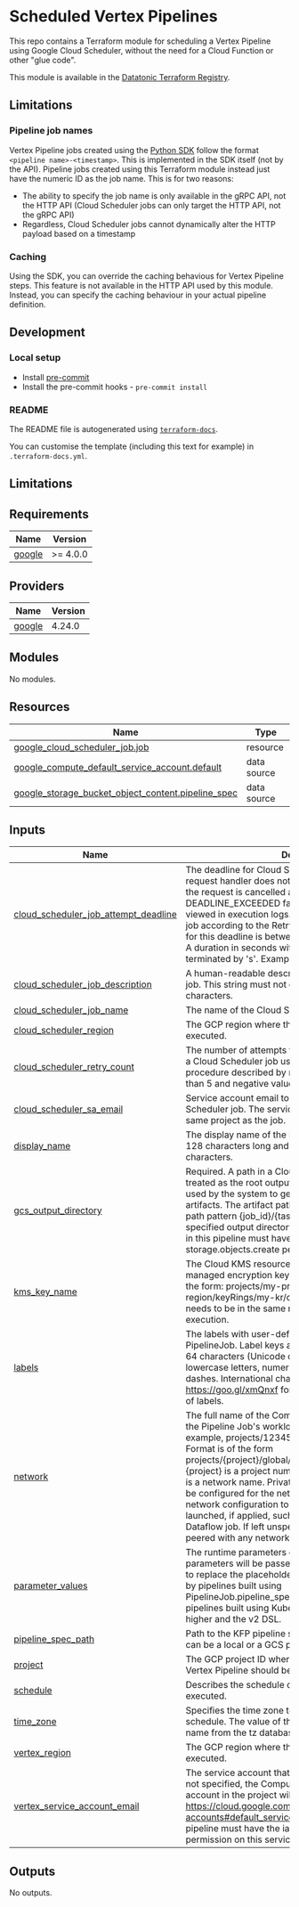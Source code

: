 <!-- BEGIN_TF_DOCS -->
# Scheduled Vertex Pipelines

This repo contains a Terraform module for scheduling a Vertex Pipeline using Google Cloud Scheduler, without the need for a Cloud Function or other "glue code".

This module is available in the [Datatonic Terraform Registry](https://registry.terraform.io/namespaces/teamdatatonic).

## Limitations

### Pipeline job names

Vertex Pipeline jobs created using the [Python SDK](https://github.com/googleapis/python-aiplatform) follow the format `<pipeline name>-<timestamp>`. This is implemented in the SDK itself (not by the API).
Pipeline jobs created using this Terraform module instead just have the numeric ID as the job name. This is for two reasons:

- The ability to specify the job name is only available in the gRPC API, not the HTTP API (Cloud Scheduler jobs can only target the HTTP API, not the gRPC API)
- Regardless, Cloud Scheduler jobs cannot dynamically alter the HTTP payload based on a timestamp

### Caching

Using the SDK, you can override the caching behavious for Vertex Pipeline steps. This feature is not available in the HTTP API used by this module.
Instead, you can specify the caching behaviour in your actual pipeline definition.

## Development

### Local setup

- Install [pre-commit](https://pre-commit.com/)
- Install the pre-commit hooks - `pre-commit install`

### README

The README file is autogenerated using [`terraform-docs`](https://github.com/terraform-docs/terraform-docs).

You can customise the template (including this text for example) in `.terraform-docs.yml`.

## Limitations

## Requirements

| Name | Version |
|------|---------|
| <a name="requirement_google"></a> [google](#requirement\_google) | >= 4.0.0 |

## Providers

| Name | Version |
|------|---------|
| <a name="provider_google"></a> [google](#provider\_google) | 4.24.0 |

## Modules

No modules.

## Resources

| Name | Type |
|------|------|
| [google_cloud_scheduler_job.job](https://registry.terraform.io/providers/hashicorp/google/latest/docs/resources/cloud_scheduler_job) | resource |
| [google_compute_default_service_account.default](https://registry.terraform.io/providers/hashicorp/google/latest/docs/data-sources/compute_default_service_account) | data source |
| [google_storage_bucket_object_content.pipeline_spec](https://registry.terraform.io/providers/hashicorp/google/latest/docs/data-sources/storage_bucket_object_content) | data source |

## Inputs

| Name | Description | Type | Default | Required |
|------|-------------|------|---------|:--------:|
| <a name="input_cloud_scheduler_job_attempt_deadline"></a> [cloud\_scheduler\_job\_attempt\_deadline](#input\_cloud\_scheduler\_job\_attempt\_deadline) | The deadline for Cloud Scheduler job attempts. If the request handler does not respond by this deadline then the request is cancelled and the attempt is marked as a DEADLINE\_EXCEEDED failure. The failed attempt can be viewed in execution logs. Cloud Scheduler will retry the job according to the RetryConfig. The allowed duration for this deadline is between 15 seconds and 30 minutes. A duration in seconds with up to nine fractional digits, terminated by 's'. Example: "3.5s" | `string` | `"320s"` | no |
| <a name="input_cloud_scheduler_job_description"></a> [cloud\_scheduler\_job\_description](#input\_cloud\_scheduler\_job\_description) | A human-readable description for the Cloud Scheduler job. This string must not contain more than 500 characters. | `string` | `null` | no |
| <a name="input_cloud_scheduler_job_name"></a> [cloud\_scheduler\_job\_name](#input\_cloud\_scheduler\_job\_name) | The name of the Cloud Scheduler job. | `string` | n/a | yes |
| <a name="input_cloud_scheduler_region"></a> [cloud\_scheduler\_region](#input\_cloud\_scheduler\_region) | The GCP region where the Cloud Scheduler job should be executed. | `string` | n/a | yes |
| <a name="input_cloud_scheduler_retry_count"></a> [cloud\_scheduler\_retry\_count](#input\_cloud\_scheduler\_retry\_count) | The number of attempts that the system will make to run a Cloud Scheduler job using the exponential backoff procedure described by maxDoublings. Values greater than 5 and negative values are not allowed. | `number` | `1` | no |
| <a name="input_cloud_scheduler_sa_email"></a> [cloud\_scheduler\_sa\_email](#input\_cloud\_scheduler\_sa\_email) | Service account email to be used for executing the Cloud Scheduler job. The service account must be within the same project as the job. | `string` | `null` | no |
| <a name="input_display_name"></a> [display\_name](#input\_display\_name) | The display name of the Pipeline. The name can be up to 128 characters long and can be consist of any UTF-8 characters. | `string` | `null` | no |
| <a name="input_gcs_output_directory"></a> [gcs\_output\_directory](#input\_gcs\_output\_directory) | Required. A path in a Cloud Storage bucket, which will be treated as the root output directory of the pipeline. It is used by the system to generate the paths of output artifacts. The artifact paths are generated with a sub-path pattern {job\_id}/{taskId}/{output\_key} under the specified output directory. The service account specified in this pipeline must have the storage.objects.get and storage.objects.create permissions for this bucket. | `string` | n/a | yes |
| <a name="input_kms_key_name"></a> [kms\_key\_name](#input\_kms\_key\_name) | The Cloud KMS resource identifier of the customer managed encryption key used to protect a resource. Has the form: projects/my-project/locations/my-region/keyRings/my-kr/cryptoKeys/my-key. The key needs to be in the same region as the Vertex Pipeline execution. | `string` | `null` | no |
| <a name="input_labels"></a> [labels](#input\_labels) | The labels with user-defined metadata to organize PipelineJob. Label keys and values can be no longer than 64 characters (Unicode codepoints), can only contain lowercase letters, numeric characters, underscores and dashes. International characters are allowed. See https://goo.gl/xmQnxf for more information and examples of labels. | `map(string)` | `{}` | no |
| <a name="input_network"></a> [network](#input\_network) | The full name of the Compute Engine network to which the Pipeline Job's workload should be peered. For example, projects/12345/global/networks/myVPC. Format is of the form projects/{project}/global/networks/{network}. Where {project} is a project number, as in 12345, and {network} is a network name. Private services access must already be configured for the network. Pipeline job will apply the network configuration to the GCP resources being launched, if applied, such as Vertex AI Training or Dataflow job. If left unspecified, the workload is not peered with any network. | `string` | `null` | no |
| <a name="input_parameter_values"></a> [parameter\_values](#input\_parameter\_values) | The runtime parameters of the PipelineJob. The parameters will be passed into PipelineJob.pipeline\_spec to replace the placeholders at runtime. This field is used by pipelines built using PipelineJob.pipeline\_spec.schema\_version 2.1.0, such as pipelines built using Kubeflow Pipelines SDK 1.9 or higher and the v2 DSL. | `map(any)` | `{}` | no |
| <a name="input_pipeline_spec_path"></a> [pipeline\_spec\_path](#input\_pipeline\_spec\_path) | Path to the KFP pipeline spec file (YAML or JSON). This can be a local or a GCS path. | `string` | n/a | yes |
| <a name="input_project"></a> [project](#input\_project) | The GCP project ID where the cloud scheduler job and Vertex Pipeline should be deployed. | `string` | n/a | yes |
| <a name="input_schedule"></a> [schedule](#input\_schedule) | Describes the schedule on which the job will be executed. | `string` | n/a | yes |
| <a name="input_time_zone"></a> [time\_zone](#input\_time\_zone) | Specifies the time zone to be used in interpreting schedule. The value of this field must be a time zone name from the tz database. | `string` | `"UTC"` | no |
| <a name="input_vertex_region"></a> [vertex\_region](#input\_vertex\_region) | The GCP region where the Vertex Pipeline should be executed. | `string` | n/a | yes |
| <a name="input_vertex_service_account_email"></a> [vertex\_service\_account\_email](#input\_vertex\_service\_account\_email) | The service account that the pipeline workload runs as. If not specified, the Compute Engine default service account in the project will be used. See https://cloud.google.com/compute/docs/access/service-accounts#default_service_account. Users starting the pipeline must have the iam.serviceAccounts.actAs permission on this service account. | `string` | `null` | no |

## Outputs

No outputs.
<!-- END_TF_DOCS -->
